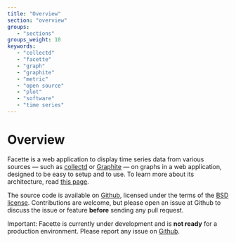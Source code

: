 ```yaml
---
title: "Overview"
section: "overview"
groups:
   - "sections"
groups_weight: 10
keywords:
   - "collectd"
   - "facette"
   - "graph"
   - "graphite"
   - "metric"
   - "open source"
   - "plot"
   - "software"
   - "time series"
---
```


# Overview

Facette is a web application to display time series data from various sources — such as [collectd][0] or
[Graphite][1] — on graphs in a web application, designed to be easy to setup and to use. To learn more about its
architecture, read [this page](/docs/architecture/).

The source code is available on [Github][2], licensed under the terms of the [BSD license][3]. Contributions are
welcome, but please open an issue at Github to discuss the issue or feature **before** sending any pull request.

<span class="fa fa-warning"></span> Important: Facette is currently under development and is **not ready** for
a production environment. Please report any issue on [Github][4].


[0]: http://collectd.org/
[1]: http://graphite.readthedocs.org/
[2]: https://github.com/facette/facette
[3]: http://opensource.org/licenses/BSD-3-Clause
[4]: https://github.com/facette/facette/issues
